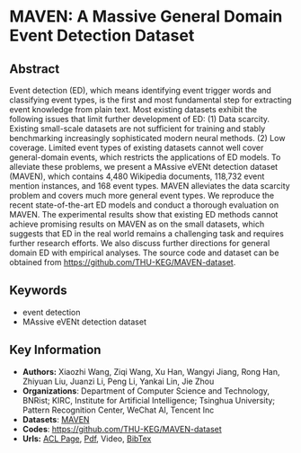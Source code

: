 # MAVEN: A Massive General Domain Event Detection Dataset
## Abstract
Event detection (ED), which means identifying event trigger words and classifying event types, is the first and most fundamental step for extracting event knowledge from plain text. Most existing datasets exhibit the following issues that limit further development of ED: (1) Data scarcity. Existing small-scale datasets are not sufficient for training and stably benchmarking increasingly sophisticated modern neural methods. (2) Low coverage. Limited event types of existing datasets cannot well cover general-domain events, which restricts the applications of ED models. To alleviate these problems, we present a MAssive eVENt detection dataset (MAVEN), which contains 4,480 Wikipedia documents, 118,732 event mention instances, and 168 event types. MAVEN alleviates the data scarcity problem and covers much more general event types. We reproduce the recent state-of-the-art ED models and conduct a thorough evaluation on MAVEN. The experimental results show that existing ED methods cannot achieve promising results on MAVEN as on the small datasets, which suggests that ED in the real world remains a challenging task and requires further research efforts. We also discuss further directions for general domain ED with empirical analyses. The source code and dataset can be obtained from https://github.com/THU-KEG/MAVEN-dataset.
## Keywords
- event detection
- MAssive eVENt detection dataset
## Key Information
- **Authors:** Xiaozhi Wang, Ziqi Wang, Xu Han, Wangyi Jiang, Rong Han, Zhiyuan Liu, Juanzi Li, Peng Li, Yankai Lin, Jie Zhou
- **Organizations**: Department of Computer Science and Technology, BNRist; KIRC, Institute for Artificial Intelligence; Tsinghua University; Pattern Recognition Center, WeChat AI, Tencent Inc
- **Datasets**: [MAVEN]()
- **Codes**: <https://github.com/THU-KEG/MAVEN-dataset>
- **Urls:** [ACL Page](https://www.aclweb.org/anthology/2020.emnlp-main.129/), [Pdf](https://github.com/Clearailhc/KG-NLP-Papers/blob/main/EMNLP/2020/EE/pdf/2020.emnlp-main.129.pdf), Video, [BibTex](https://www.aclweb.org/anthology/2020.emnlp-main.129.bib)
